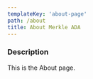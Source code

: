 ```yaml
---
templateKey: 'about-page'
path: /about
title: About Merkle ADA
---
```

### Description
This is the About page.